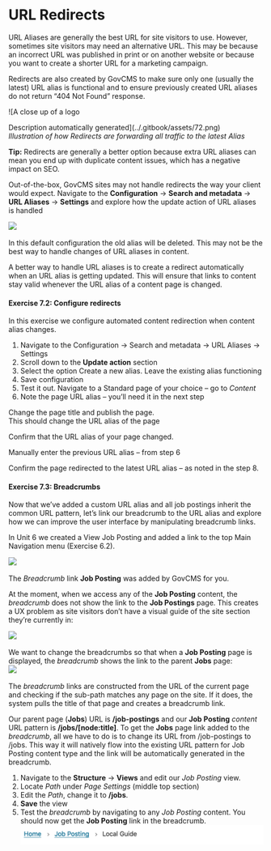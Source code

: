 # URL Redirects

URL Aliases are generally the best URL for site visitors to use. However, sometimes site visitors may need an alternative URL. This may be because an incorrect URL was published in print or on another website or because you want to create a shorter URL for a marketing campaign.

Redirects are also created by GovCMS to make sure only one (usually the latest) URL alias is functional and to ensure previously created URL aliases do not return “404 Not Found” response.

!\[A close up of a logo

Description automatically generated]\(../.gitbook/assets/72.png)\
_Illustration of how Redirects are forwarding all traffic to the latest Alias_

**Tip:** Redirects are generally a better option because extra URL aliases can mean you end up with duplicate content issues, which has a negative impact on SEO.

Out-of-the-box, GovCMS sites may not handle redirects the way your client would expect. Navigate to the **Configuration** → **Search and metadata** → **URL Aliases** → **Settings** and explore how the update action of URL aliases is handled

![](../.gitbook/assets/156.png)

In this default configuration the old alias will be deleted. This may not be the best way to handle changes of URL aliases in content.

A better way to handle URL aliases is to create a redirect automatically when an URL alias is getting updated. This will ensure that links to content stay valid whenever the URL alias of a content page is changed.

#### **Exercise 7.2:** Configure redirects

In this exercise we configure automated content redirection when content alias changes.

1. Navigate to the Configuration → Search and metadata → URL Aliases → Settings
2. Scroll down to the **Update action** section
3. Select the option Create a new alias. Leave the existing alias functioning
4. Save configuration
5. Test it out. Navigate to a Standard page of your choice – go to _Content_
6. Note the page URL alias – you’ll need it in the next step

Change the page title and publish the page.\
This should change the URL alias of the page

Confirm that the URL alias of your page changed.

Manually enter the previous URL alias – from step 6

Confirm the page redirected to the latest URL alias – as noted in the step 8.

#### **Exercise 7.3:** Breadcrumbs

Now that we’ve added a custom URL alias and all job postings inherit the common URL pattern, let’s link our breadcrumb to the URL alias and explore how we can improve the user interface by manipulating breadcrumb links.

In Unit 6 we created a View Job Posting and added a link to the top Main Navigation menu (Exercise 6.2).

![](../.gitbook/assets/157.png)

The _Breadcrumb_ link **Job Posting** was added by GovCMS for you.

At the moment, when we access any of the **Job Posting** content, the _breadcrumb_ does not show the link to the **Job Postings** page. This creates a UX problem as site visitors don’t have a visual guide of the site section they’re currently in:

![](<../.gitbook/assets/158 (1).png>)

We want to change the breadcrumbs so that when a **Job Posting** page is displayed, the _breadcrumb_ shows the link to the parent **Jobs** page:\
![](../.gitbook/assets/159.png)

The _breadcrumb_ links are constructed from the URL of the current page and checking if the sub-path matches any page on the site. If it does, the system pulls the title of that page and creates a breadcrumb link.

Our parent page (**Jobs**) URL is **/job-postings** and our **Job Posting** _content_ URL pattern is **/jobs/\[node:title]**. To get the **Jobs** page link added to the _breadcrumb_, all we have to do is to change its URL from /job-postings to /jobs. This way it will natively flow into the existing URL pattern for Job Posting content type and the link will be automatically generated in the breadcrumb.

1. Navigate to the **Structure** → **Views** and edit our _Job Posting_ view.
2. Locate _Path_ under _Page Settings_ (middle top section)
3. Edit the _Path_, change it to **/jobs**.
4. **Save** the view
5. Test the _breadcrumb_ by navigating to any _Job Posting_ content. You should now get the **Job Posting** link in the breadcrumb. ![](<../.gitbook/assets/159 (1).png>)

